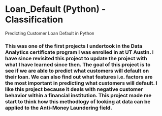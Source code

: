 # Loan_Default (Python) - Classification
 Predicting Customer Loan Default in Python
### This was one of the first projects I undertook in the Data Analytics certificate program I was enrolled in at UT Austin. I have since revisited this project to update the project with what I have learned since then. The goal of this project is to see if we are able to predict what customers will default on their loan. We can also find out what features i.e. factors are the most important in predicting what customers will default. I like this project because it deals with negative customer behavior within a financial institution. This project made me start to think how this methodlogy of looking at data can be applied to the Anti-Money Laundering field.


